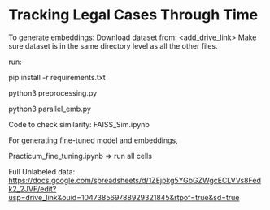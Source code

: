 # Tracking Legal Cases Through Time

To generate embeddings:
Download dataset from: <add_drive_link>
Make sure dataset is in the same directory level as all the other files. 

run:

pip install -r requirements.txt

python3 preprocessing.py

python3 parallel_emb.py


Code to check similarity: FAISS_Sim.ipynb


For generating fine-tuned model and embeddings,

Practicum_fine_tuning.ipynb => run all cells

Full Unlabeled data: https://docs.google.com/spreadsheets/d/1ZEjpkg5YGbGZWgcECLVVs8Fedk2_2JVF/edit?usp=drive_link&ouid=104738569788929321845&rtpof=true&sd=true
